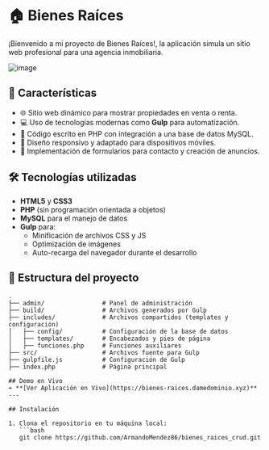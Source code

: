 # 🏠 Bienes Raíces

¡Bienvenido a mi proyecto de Bienes Raíces!, la aplicación simula un sitio web profesional para una agencia inmobiliaria.

![image](https://github.com/user-attachments/assets/9eb45947-8df0-469d-a474-bffb025596cf)


## 🌟 Características

- 🌐 Sitio web dinámico para mostrar propiedades en venta o renta.
- 💻 Uso de tecnologías modernas como **Gulp** para automatización.
- 📄 Código escrito en PHP con integración a una base de datos MySQL.
- 📱 Diseño responsivo y adaptado para dispositivos móviles.
- 🔧 Implementación de formularios para contacto y creación de anuncios.

## 🛠️ Tecnologías utilizadas

- **HTML5** y **CSS3**
- **PHP** (sin programación orientada a objetos)
- **MySQL** para el manejo de datos
- **Gulp** para:
  - Minificación de archivos CSS y JS
  - Optimización de imágenes
  - Auto-recarga del navegador durante el desarrollo

## 📂 Estructura del proyecto

```plaintext
.
├── admin/                # Panel de administración
├── build/                # Archivos generados por Gulp
├── includes/             # Archivos compartidos (templates y configuración)
│   ├── config/           # Configuración de la base de datos
│   ├── templates/        # Encabezados y pies de página
│   ├── funciones.php     # Funciones auxiliares
├── src/                  # Archivos fuente para Gulp
├── gulpfile.js           # Configuración de Gulp
├── index.php             # Página principal

## Demo en Vivo
➡️ **[Ver Aplicación en Vivo](https://bienes-raices.damedominio.xyz)**
---

## Instalación

1. Clona el repositorio en tu máquina local:
   ```bash
   git clone https://github.com/ArmandoMendez86/bienes_raices_crud.git


